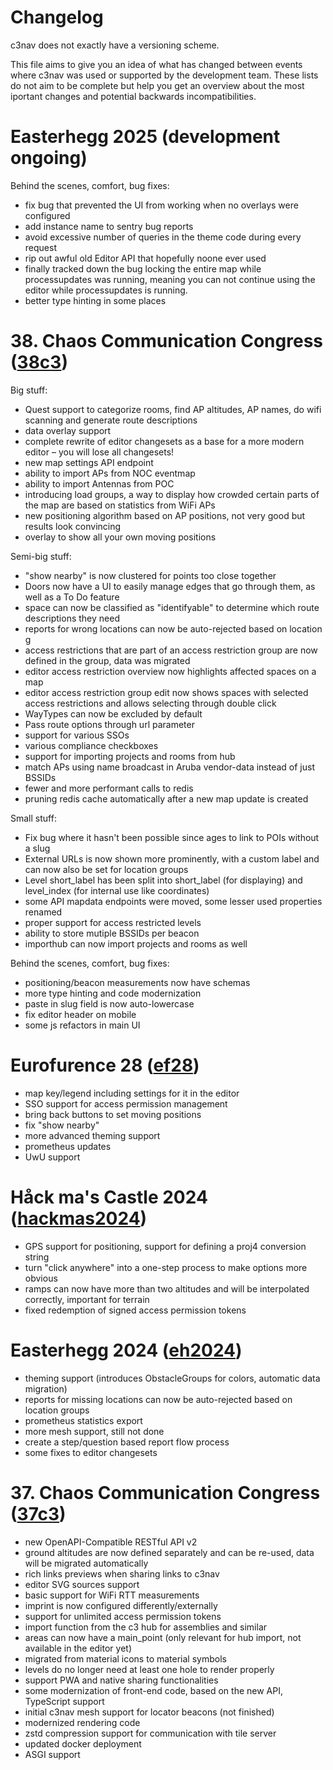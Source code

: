 # Changelog

c3nav does not exactly have a versioning scheme. 

This file aims to give you an idea of what has changed between events where c3nav was used or supported by the
development team. These lists do not aim to be complete but help you get an overview about the most iportant changes
and potential backwards incompatibilities.

# Easterhegg 2025 (development ongoing)

Behind the scenes, comfort, bug fixes:

- fix bug that prevented the UI from working when no overlays were configured
- add instance name to sentry bug reports
- avoid excessive number of queries in the theme code during every request
- rip out awful old Editor API that hopefully noone ever used
- finally tracked down the bug locking the entire map while processupdates was running,
  meaning you can not continue using the editor while processupdates is running.
- better type hinting in some places

# 38. Chaos Communication Congress ([38c3](https://github.com/c3nav/c3nav/tree/38c3))

Big stuff:

- Quest support to categorize rooms, find AP altitudes, AP names, do wifi scanning and generate route descriptions
- data overlay support
- complete rewrite of editor changesets as a base for a more modern editor – you will lose all changesets!
- new map settings API endpoint
- ability to import APs from NOC eventmap
- ability to import Antennas from POC
- introducing load groups, a way to display how crowded certain parts of the map are based on statistics from WiFi APs
- new positioning algorithm based on AP positions, not very good but results look convincing
- overlay to show all your own moving positions

Semi-big stuff:

- "show nearby" is now clustered for points too close together
- Doors now have a UI to easily manage edges that go through them, as well as a To Do feature
- space can now be classified as "identifyable" to determine which route descriptions they need
- reports for wrong locations can now be auto-rejected based on location g
- access restrictions that are part of an access restriction group are now defined in the group, data was migrated
- editor access restriction overview now highlights affected spaces on a map
- editor access restriction group edit now shows spaces with selected access restrictions and allows selecting through double click
- WayTypes can now be excluded by default
- Pass route options through url parameter
- support for various SSOs
- various compliance checkboxes
- support for importing projects and rooms from hub
- match APs using name broadcast in Aruba vendor-data instead of just BSSIDs
- fewer and more performant calls to redis
- pruning redis cache automatically after a new map update is created

Small stuff:

- Fix bug where it hasn't been possible since ages to link to POIs without a slug
- External URLs is now shown more prominently, with a custom label and can now also be set for location groups
- Level short_label has been split into short_label (for displaying) and level_index (for internal use like coordinates)
- some API mapdata endpoints were moved, some lesser used properties renamed
- proper support for access restricted levels
- ability to store mutiple BSSIDs per beacon
- importhub can now import projects and rooms as well

Behind the scenes, comfort, bug fixes:

- positioning/beacon measurements now have schemas
- more type hinting and code modernization 
- paste in slug field is now auto-lowercase
- fix editor header on mobile
- some js refactors in main UI

# Eurofurence 28 ([ef28](https://github.com/c3nav/c3nav/tree/ef28))

- map key/legend including settings for it in the editor
- SSO support for access permission management
- bring back buttons to set moving positions
- fix "show nearby"
- more advanced theming support
- prometheus updates
- UwU support

# Håck ma's Castle 2024 ([hackmas2024](https://github.com/c3nav/c3nav/tree/hackmas2024))

- GPS support for positioning, support for defining a proj4 conversion string
- turn "click anywhere" into a one-step process to make options more obvious
- ramps can now have more than two altitudes and will be interpolated correctly, important for terrain
- fixed redemption of signed access permission tokens 

# Easterhegg 2024 ([eh2024](https://github.com/c3nav/c3nav/tree/eh2024))

- theming support (introduces ObstacleGroups for colors, automatic data migration)
- reports for missing locations can now be auto-rejected based on location groups
- prometheus statistics export
- more mesh support, still not done
- create a step/question based report flow process
- some fixes to editor changesets

# 37. Chaos Communication Congress ([37c3](https://github.com/c3nav/c3nav/tree/37c3))

- new OpenAPI-Compatible RESTful API v2
- ground altitudes are now defined separately and can be re-used, data will be migrated automatically
- rich links previews when sharing links to c3nav
- editor SVG sources support
- basic support for WiFi RTT measurements
- imprint is now configured differently/externally
- support for unlimited access permission tokens
- import function from the c3 hub for assemblies and similar
- areas can now have a main_point (only relevant for hub import, not available in the editor yet)
- migrated from material icons to material symbols
- levels do no longer need at least one hole to render properly
- support PWA and native sharing functionalities
- some modernization of front-end code, based on the new API, TypeScript support
- initial c3nav mesh support for locator beacons (not finished)
- modernized rendering code
- zstd compression support for communication with tile server
- updated docker deployment
- ASGI support